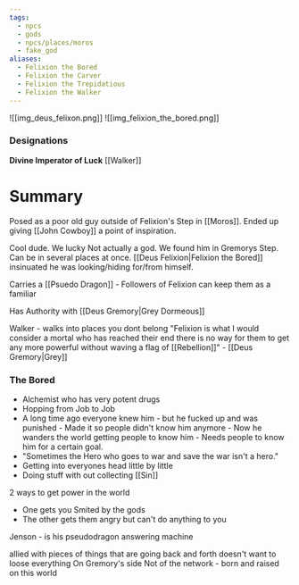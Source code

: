 ```yaml
---
tags:
  - npcs
  - gods
  - npcs/places/moros
  - fake_god
aliases:
  - Felixion the Bored
  - Felixion the Carver
  - Felixion the Trepidatious
  - Felixion the Walker
---
```

![[img_deus_felixon.png]]
![[img_felixion_the_bored.png]]
### Designations
**Divine Imperator of Luck**
[[Walker]] 
# Summary
Posed as a poor old guy outside of Felixion's Step in [[Moros]]. Ended up giving [[John Cowboy]] a point of inspiration. 

Cool dude. We lucky
Not actually a god.
We found him in Gremorys Step. 
Can be in several places at once. [[Deus Felixion|Felixion the Bored]] insinuated he was looking/hiding for/from himself. 

Carries a [[Psuedo Dragon]] - Followers of Felixion can keep them as a familiar

Has Authority with [[Deus Gremory|Grey Dormeous]]

Walker - walks into places you dont belong
"Felixion is what I would consider a mortal who has reached their end there is no way for them to get any more powerful without waving a flag of [[Rebellion]]" - [[Deus Gremory|Grey]]


### The Bored
- Alchemist who has very potent drugs
- Hopping from Job to Job
- A long time ago everyone knew him - but he fucked up and was punished - Made it so people didn't know him anymore - Now he wanders the world getting people to know him - Needs people to know him for a certain goal.
- "Sometimes the Hero who goes to war and save the war isn't a hero."
- Getting into everyones head little by little
- Doing stuff with out collecting [[Sin]]

2 ways to get power in the world
- One gets you Smited by the gods
- The other gets them angry but can't do anything to you


Jenson - is his pseudodragon answering machine 


allied with pieces of things that are going back and forth
doesn't want to loose everything 
On Gremory's side
Not of the network - born and raised on this world
 